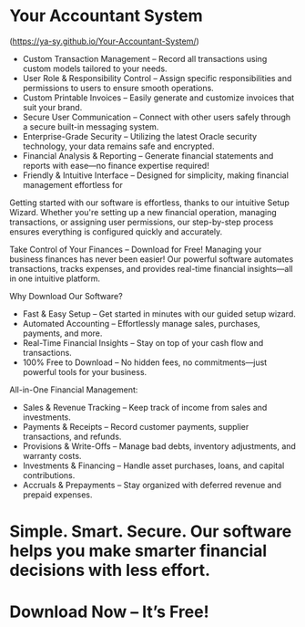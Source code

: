# Your Accountant System

(https://ya-sy.github.io/Your-Accountant-System/)

- Custom Transaction Management – Record all transactions using custom models tailored to your needs.
- User Role & Responsibility Control – Assign specific responsibilities and permissions to users to ensure smooth operations.
- Custom Printable Invoices – Easily generate and customize invoices that suit your brand.
- Secure User Communication – Connect with other users safely through a secure built-in messaging system.
- Enterprise-Grade Security – Utilizing the latest Oracle security technology, your data remains safe and encrypted.
- Financial Analysis & Reporting – Generate financial statements and reports with ease—no finance expertise required!
- Friendly & Intuitive Interface – Designed for simplicity, making financial management effortless for

Getting started with our software is effortless, thanks to our intuitive Setup Wizard. Whether you're setting up a new financial operation, managing transactions, or assigning user permissions, our step-by-step process ensures everything is configured quickly and accurately.

Take Control of Your Finances – Download for Free!
Managing your business finances has never been easier! Our powerful software automates transactions, tracks expenses, and provides real-time financial insights—all in one intuitive platform.

Why Download Our Software?
 * Fast & Easy Setup – Get started in minutes with our guided setup wizard.
 * Automated Accounting – Effortlessly manage sales, purchases, payments, and more.
 * Real-Time Financial Insights – Stay on top of your cash flow and transactions.
 * 100% Free to Download – No hidden fees, no commitments—just powerful tools for your business.

All-in-One Financial Management:
 * Sales & Revenue Tracking – Keep track of income from sales and investments.
 * Payments & Receipts – Record customer payments, supplier transactions, and refunds.
 * Provisions & Write-Offs – Manage bad debts, inventory adjustments, and warranty costs.
 * Investments & Financing – Handle asset purchases, loans, and capital contributions.
 * Accruals & Prepayments – Stay organized with deferred revenue and prepaid expenses.

 # Simple. Smart. Secure. Our software helps you make smarter financial decisions with less effort.

 # Download Now – It’s Free!
